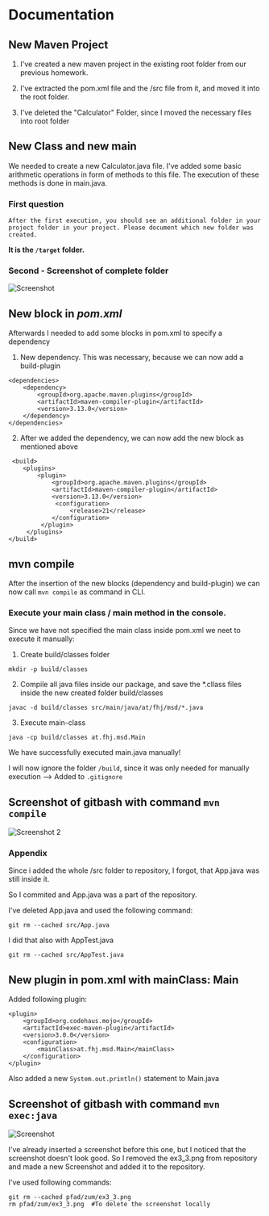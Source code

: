 # Documentation

## New Maven Project

1. I've created a new maven project in the existing root folder from our previous homework. 

2. I've extracted the pom.xml file and the /src file from it, and moved it into the root folder. 

3. I've deleted the "Calculator" Folder, since I moved the necessary files into root folder

## New Class and new main

We needed to create a new Calculator.java file. I've added some basic arithmetic operations in form of methods to this file. The execution of these methods is done in main.java. 

### First question

```After the first execution, you should see an additional folder in your project folder in your project. Please document which new folder was created.```

**It is the ``/target`` folder.**

### Second - Screenshot of complete folder

![Screenshot](resources/images/ex3_1.png)


## New block in ***pom.xml***

Afterwards I needed to add some blocks in pom.xml to specify a dependency

1. New dependency. This was necessary, because we can now add a build-plugin

```
<dependencies>
    <dependency>
        <groupId>org.apache.maven.plugins</groupId>
        <artifactId>maven-compiler-plugin</artifactId>
        <version>3.13.0</version>
    </dependency>
</dependencies>
```

2. After we added the dependency, we can now add the new block as mentioned above

```
 <build>
    <plugins>
        <plugin>
            <groupId>org.apache.maven.plugins</groupId>
            <artifactId>maven-compiler-plugin</artifactId>
            <version>3.13.0</version>
             <configuration>
                 <release>21</release>
            </configuration>
         </plugin>
     </plugins>
</build>
```

## mvn compile

After the insertion of the new blocks (dependency and build-plugin) we can now call ```mvn compile``` as command in CLI. 

###  Execute your main class / main method in the console.

Since we have not specified the main class inside pom.xml we neet to execute it manually: 

1. Create build/classes folder

``` 
mkdir -p build/classes
```

2. Compile all java files inside our package, and save the *.cllass files inside the new created folder build/classes

``` 
javac -d build/classes src/main/java/at/fhj/msd/*.java 
```

3. Execute main-class 

```
java -cp build/classes at.fhj.msd.Main
```

We have successfully executed main.java manually!

I will now ignore the folder ``/build``, since it was only needed for manually execution --> Added to ``.gitignore``

## Screenshot of gitbash with command ``mvn compile``

![Screenshot 2](resources/images/ex3_2.png)

### Appendix

Since i added the whole /src folder to repository, I forgot, that App.java was still inside it.

So I commited and App.java was a part of the repository. 

I've deleted App.java and used the following command:

```
git rm --cached src/App.java 
```

I did that also with AppTest.java

```
git rm --cached src/AppTest.java 
```

## New plugin in pom.xml with mainClass: Main

Added following plugin: 

```
<plugin>
    <groupId>org.codehaus.mojo</groupId>
    <artifactId>exec-maven-plugin</artifactId>
    <version>3.0.0</version>
    <configuration>
        <mainClass>at.fhj.msd.Main</mainClass>
    </configuration>
</plugin>
```

Also added a new ``System.out.println()`` statement to Main.java

## Screenshot of gitbash with command ``mvn exec:java``

![Screenshot](resources/images/ex3_3.png)

I've already inserted a screenshot before this one, but I noticed that the screenshot doesn't look good. So I removed the ex3_3.png from repository and made a new Screenshot and added it to the repository.

I've used following commands:

```
git rm --cached pfad/zum/ex3_3.png
rm pfad/zum/ex3_3.png  #To delete the screenshot locally
```
    


